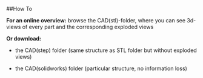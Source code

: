 ##How To

__For an online overview:__ browse the CAD(stl)-folder, where you can see 3d-views of every part and the corresponding exploded views

__Or download:__ 

+ the CAD(step) folder (same structure as STL folder but without exploded views)

+ the CAD(solidworks) folder (particular structure, no information loss)  